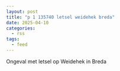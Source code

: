 ```yaml
---
layout: post
title: "p 1 135740 letsel weidehek breda"
date: 2025-04-10
categories: 
  - rss
tags: 
  - feed
---
```


Ongeval met letsel op Weidehek in Breda
